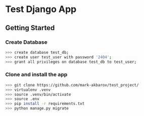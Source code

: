 # Test Django App

## Getting Started

### Create Database

```bash
>>> create database test_db;
>>> create user test_user with password '2404';
>>> grant all privileges on database test_db to test_user;
```

### Clone and install the app

```bash
>>> git clone https://github.com/mark-akbarov/test_project/
>>> virtualenv .venv
>>> source .venv/bin/activate
>>> source .env
>>> pip install -r requirements.txt
>>> python manage.py migrate

```
